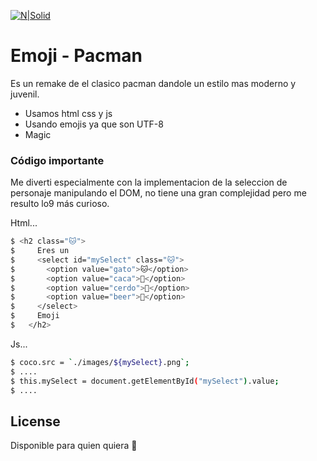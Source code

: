 [![N|Solid](https://ravebolognesa.github.io/emoji-Pacman/images/logo.png)](https://ravebolognesa.github.io/emoji-Pacman2/)

# Emoji - Pacman

Es un remake de el clasico pacman dandole un estilo mas moderno y juvenil.

  - Usamos html css y js
  - Usando emojis ya que son UTF-8
  - Magic

### Código importante

Me diverti especialmente con la implementacion de la seleccion de personaje manipulando el DOM, no tiene una gran complejidad pero me resulto lo9 más curioso.

Html...

```sh
$ <h2 class="🐱">
$     Eres un
$     <select id="mySelect" class="🐱">
$       <option value="gato">🐱</option>
$       <option value="caca">💩</option>
$       <option value="cerdo">🐷</option>
$       <option value="beer">🍺</option>
$     </select>
$     Emoji
$   </h2>
```

Js...

```sh
$ coco.src = `./images/${mySelect}.png`;
$ ....
$ this.mySelect = document.getElementById("mySelect").value;
$ ....
```


License
----

Disponible para quien quiera 🦄
